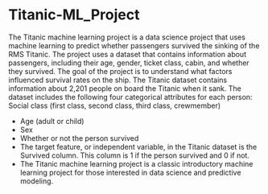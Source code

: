 # Titanic-ML_Project


The Titanic machine learning project is a data science project that uses machine learning to predict whether passengers survived the sinking of the RMS Titanic. The project uses a dataset that contains information about passengers, including their age, gender, ticket class, cabin, and whether they survived. The goal of the project is to understand what factors influenced survival rates on the ship. 
The Titanic dataset contains information about 2,201 people on board the Titanic when it sank. The dataset includes the following four categorical attributes for each person: 
Social class (first class, second class, third class, crewmember)
* Age (adult or child)
* Sex
* Whether or not the person survived
* The target feature, or independent variable, in the Titanic dataset is the Survived column. This column is 1 if the person survived and 0 if not. 
* The Titanic machine learning project is a classic introductory machine learning project for those interested in data science and predictive modeling.
